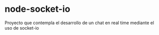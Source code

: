 # node-socket-io
Proyecto que contempla el desarrollo de un chat en real time mediante el uso de socket-io

